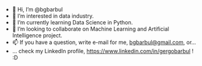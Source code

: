 - 👋 Hi, I’m @bgbarbul
- 👀 I’m interested in data industry.
- 🌱 I’m currently learning Data Science in Python.
- 💞️ I’m looking to collaborate on Machine Learning and Artificial Intelligence project.
- 📫 If you have a question, write e-mail for me, bgbarbul@gmail.com, or...
- ... check my LinkedIn profile, https://www.linkedin.com/in/gergobarbul ! :D
